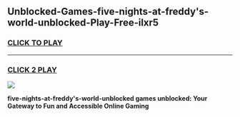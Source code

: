 
## Unblocked-Games-five-nights-at-freddy's-world-unblocked-Play-Free-ilxr5
<h3>
<a href="https://premium76.site?title=five-nights-at-freddy's-world-unblocked&ref=23A">CLICK TO PLAY</a></h3>
<hr>

<h3>
<a href="https://premium76.site?title=five-nights-at-freddy's-world-unblocked&ref=23A">CLICK 2 PLAY</a>
  
</h3>

<a href="https://premium76.site?title=five-nights-at-freddy's-world-unblocked&ref=23A"><img src="https://clearcache.store/games.png"></a>


**five-nights-at-freddy's-world-unblocked games unblocked: Your Gateway to Fun and Accessible Online Gaming**
